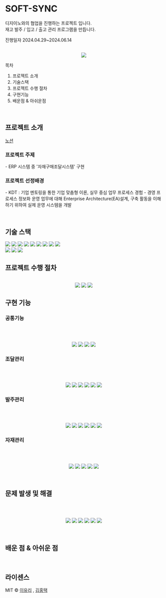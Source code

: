 
# SOFT-SYNC

<p>디지이노와의 협업을 진행하는 프로젝트 입니다. <br> 
재고 발주 / 입고 / 출고 관리 프로그램을 만듭니다.</p>
<p> 진행일자 2024.04.29~2024.06.14</p>

<p align="center">
  <br>
  <img src="https://github.com/SOFT-SYNC/SOFT-SYNC/assets/158006769/f27315be-b73f-4a20-983e-c4eaef4e28da">
  <br>
</p>

목차
01. 프로젝트 소개
02. 기술스택
03. 프로젝트 수행 절차
04. 구현기능
05. 배운점 & 아쉬운점
<br>

## 프로젝트 소개
[노션](https://complex-sneezeweed-b0d.notion.site/SOFT-SYNC-PROJECT-08bac4d1e9d248558070890c81ce30e3?pvs=4)
### 프로젝트 주제
\- ERP 시스템 중 '자재구매조달시스템' 구현

### 프로젝트 선정배경
\- KDT : 기업 멘토링을 통한 기업 맞춤형 이론, 실무 중심 업무 프로세스 경험
\- 경영 프로세스 정보화 운영 업무에 대해 Enterprise Architecture(EA)설계, 구축 활동을 이해하기 위하여 실제 운영 시스템을 개발  


<br>

## 기술 스택
<img src="https://img.shields.io/badge/html5-E34F26?style=for-the-badge&logo=html5&logoColor=white"/>
<img src="https://img.shields.io/badge/css-1572B6?style=for-the-badge&logo=css3&logoColor=white"/>
<img src="https://img.shields.io/badge/javascript-F7DF1E?style=for-the-badge&logo=javascript&logoColor=black"/>
<img src="https://img.shields.io/badge/mariaDB-003545?style=for-the-badge&logo=mariaDB&logoColor=white"/>
<img src="https://img.shields.io/badge/springboot-6DB33F?style=for-the-badge&logo=springboot&logoColor=white"/>
<img src="https://img.shields.io/badge/jquery-0769AD?style=for-the-badge&logo=jquery&logoColor=white"/>

<img src="https://img.shields.io/badge/springsecurity-6DB33F?style=for-the-badge&logo=springsecurity&logoColor=white"/>
<img src="https://img.shields.io/badge/apachetomcat-F8DC75?style=for-the-badge&logo=apachetomcat&logoColor=black"/>
<img src="https://img.shields.io/badge/filezilla-BF0000?style=for-the-badge&logo=filezilla&logoColor=white"/>
<br>
<img src="https://img.shields.io/badge/notion-000000?style=for-the-badge&logo=notion&logoColor=white"/>
<img src="https://img.shields.io/badge/github-181717?style=for-the-badge&logo=github&logoColor=white"/>
<img src="https://img.shields.io/badge/git-F05032?style=for-the-badge&logo=git&logoColor=white"/>

<br>

## 프로젝트 수행 절차
<p align="center">
  <br>
  <img src="https://github.com/SOFT-SYNC/SOFT-SYNC/assets/158006769/eb8e53f9-93d4-4cc8-9434-8da3cc029934">
    <img src="https://github.com/SOFT-SYNC/SOFT-SYNC/assets/158006769/5b5d7560-97f2-48a6-b039-c614bf593839">
    <img src="https://github.com/SOFT-SYNC/SOFT-SYNC/assets/158006769/dd60343d-344b-4535-9e72-978256a4ba24">
  <br>
</p>

## 구현 기능

### 공통기능
<br>
<p align="center">
  <br>
  <img src="https://github.com/SOFT-SYNC/SOFT-SYNC/assets/158006769/f0782da7-7076-474e-a7ad-fe82fb61cae5">
    <img src="https://github.com/SOFT-SYNC/SOFT-SYNC/assets/158006769/499b9dc3-66df-4db6-aa12-14d7931d7903">
    <img src="https://github.com/SOFT-SYNC/SOFT-SYNC/assets/158006769/784e7334-d475-4d5d-a3a2-27260f94952e">
      <img src="https://github.com/SOFT-SYNC/SOFT-SYNC/assets/158006769/527f82aa-2a43-4377-8fca-804f24dc2dd0">

  <br>
</p>

### 조달관리
<br>
<p align="center">
  <br>
  <img src="https://github.com/SOFT-SYNC/SOFT-SYNC/assets/158006769/9ac3dde3-d612-471c-81ac-5ecb3c8d4145)
">
    <img src="https://github.com/SOFT-SYNC/SOFT-SYNC/assets/158006769/5cd60c73-3184-482f-9182-4653f5fbcc2a)
">
    <img src="https://github.com/SOFT-SYNC/SOFT-SYNC/assets/158006769/41095449-aaa9-4273-b659-d006a3ee2739)
">
      <img src="https://github.com/SOFT-SYNC/SOFT-SYNC/assets/158006769/c36fc063-75cd-40df-86a0-cc6117930df9)
">
     <img src="https://github.com/SOFT-SYNC/SOFT-SYNC/assets/158006769/75ddd8c1-ead3-407c-8359-364009ac5fba)
">
     <img src="https://github.com/SOFT-SYNC/SOFT-SYNC/assets/158006769/1f659248-d9bd-4eed-bbb2-f068e736bd9b)

">


  <br>
</p>

### 발주관리
<br>
<p align="center">
  <br>
    <img src="https://github.com/SOFT-SYNC/SOFT-SYNC/assets/158006769/c5d96c62-1d56-4231-9259-56ce3c5d4969">
  <img src="https://github.com/SOFT-SYNC/SOFT-SYNC/assets/158006769/8f9a5f7b-4cd2-4bf7-9001-8197fa2de407">
    <img src="https://github.com/SOFT-SYNC/SOFT-SYNC/assets/158006769/66233fd4-e1eb-42ec-b7f6-59df11512fa1">
      <img src="https://github.com/SOFT-SYNC/SOFT-SYNC/assets/158006769/e266c5a7-1dbe-4ad8-a1a8-6b7140f9c666">
     <img src="https://github.com/SOFT-SYNC/SOFT-SYNC/assets/158006769/85ce0d31-1a7b-43dc-a311-5c7c4ad74e99">
     <img src="https://github.com/SOFT-SYNC/SOFT-SYNC/assets/158006769/3f25fa74-538c-4c0b-9558-7a73266faf88">

  <br>
</p>

### 자재관리
<br>
<p align="center">
  <br>
    <img src="https://github.com/SOFT-SYNC/SOFT-SYNC/assets/158006769/229cf177-24a3-4798-afbe-5a577cefcc7a)">
    <img src="https://github.com/SOFT-SYNC/SOFT-SYNC/assets/158006769/cc1686ea-1fdd-4e35-98fd-26e6797cb7e9)">
    <img src="https://github.com/SOFT-SYNC/SOFT-SYNC/assets/158006769/629fb554-a1ac-43b9-a8b0-2933d3a98078)">
    <img src="https://github.com/SOFT-SYNC/SOFT-SYNC/assets/158006769/6976752c-6c11-425e-8202-dffd20c5f924)">
    <img src="https://github.com/SOFT-SYNC/SOFT-SYNC/assets/158006769/41ccdd2b-87cd-4248-8ee9-21d2c7156215)">
  <br>
</p>

<br>


## 문제 발생 및 해결
<br>
<p align="center">
  <br>
    <img src="https://github.com/SOFT-SYNC/SOFT-SYNC/assets/158006769/620366a7-bf43-4766-9811-7553c4bc8ca7)">
    <img src="https://github.com/SOFT-SYNC/SOFT-SYNC/assets/158006769/c3fd698e-0b57-4832-a033-be77b209622a)">
    <img src="https://github.com/SOFT-SYNC/SOFT-SYNC/assets/158006769/f135e51f-9805-47f5-86da-31de24e8e7a4)">
    <img src="https://github.com/SOFT-SYNC/SOFT-SYNC/assets/158006769/001b617d-a535-4142-bc7d-c1a37cb00bb4)">
    <img src="https://github.com/SOFT-SYNC/SOFT-SYNC/assets/158006769/42ac0881-eaf7-44c5-ab5b-6aa246210757)">
    <img src="https://github.com/SOFT-SYNC/SOFT-SYNC/assets/158006769/d640e0b7-46fd-453b-aa16-fa541cb650a4)">
  
  <br>
</p>

<br>


## 배운 점 & 아쉬운 점

<p align="justify">

</p>

<br>

## 라이센스

MIT &copy; [이유리](9048jj@naver.com) , [김홍택](gyutaeg60@gmail.com)
